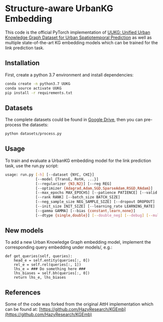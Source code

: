 # Structure-aware UrbanKG Embedding 

This code is the official PyTorch implementation of [UUKG: Unified Urban Knowledge Graph Dataset for Urban Spatiotemporal Prediction](https://arxiv.org/pdf/2306.11443.pdf) as well as multiple state-of-the-art KG embedding models which can be trained for the link prediction task. 

## Installation

First, create a python 3.7 environment and install dependencies:

```bash
conda create -n python3.7 UUKG
conda source activate UUKG
pip install -r requirements.txt
```

## Datasets

The complete datasets could be found in  [Google Drive](https://drive.google.com/drive/folders/1egTmnKRzTQuyW_hsbFURUonGC-bJmBHW?usp=sharing), then you  can pre-process the datasets:

```bash
python datasets/process.py
```

## Usage

To train and evaluate a UrbanKG embedding model for the link prediction task, use the run.py script:

```bash
usage: run.py [-h] [--dataset {NYC, CHI}]
              [--model {TransE, RotH, ...}]
              [--regularizer {N3,N2}] [--reg REG]
              [--optimizer {Adagrad,Adam,SGD,SparseAdam,RSGD,RAdam}]
              [--max_epochs MAX_EPOCHS] [--patience PATIENCE] [--valid VALID]
              [--rank RANK] [--batch_size BATCH_SIZE]
              [--neg_sample_size NEG_SAMPLE_SIZE] [--dropout DROPOUT]
              [--init_size INIT_SIZE] [--learning_rate LEARNING_RATE]
              [--gamma GAMMA] [--bias {constant,learn,none}]
              [--dtype {single,double}] [--double_neg] [--debug] [--multi_c]

```

## New models

To add a new Urban Knowledge Graph embedding model, implement the corresponding query embedding under models/, e.g.:

```
def get_queries(self, queries):
    head_e = self.entity(queries[:, 0])
    rel_e = self.rel(queries[:, 1])
    lhs_e = ### Do something here ###
    lhs_biases = self.bh(queries[:, 0])
    return lhs_e, lhs_biases
```

## References

Some of the code was forked from the original AttH implementation which can be found at: [https://github.com/HazyResearch/KGEmb](https://github.com/HazyResearch/KGEmb)

